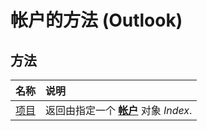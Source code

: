 
# 帐户的方法 (Outlook)

## 方法



|**名称**|**说明**|
|:-----|:-----|
|[项目](8ef9c358-6d8b-1cbb-40ed-6d3462ae335e.md)|返回由指定一个 **[帐户](f624438c-4e45-2822-18b6-bfe8074a33c0.md)** 对象 _Index_.|
